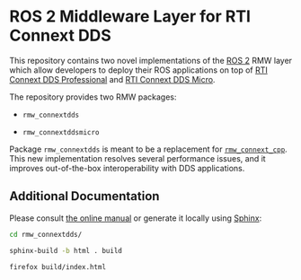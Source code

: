 # ROS 2 Middleware Layer for RTI Connext DDS

This repository contains two novel implementations of the [ROS 2](https://index.ros.org/doc/ros2/)
RMW layer which allow developers to deploy their ROS applications on top of
[RTI Connext DDS Professional](https://www.rti.com/products/connext-dds-professional)
and [RTI Connext DDS Micro](https://www.rti.com/products/connext-dds-micro).

The repository provides two RMW packages:

- `rmw_connextdds`

- `rmw_connextddsmicro`

Package `rmw_connextdds` is meant to be a replacement for [`rmw_connext_cpp`](https://github.com/ros2/rmw_connext).
This new implementation resolves several performance issues, and it improves out-of-the-box
interoperability with DDS applications.

## Additional Documentation

Please consult [the online manual](https://rmw-connextdds.readthedocs.io/en/latest/)
or generate it locally using [Sphinx](https://www.sphinx-doc.org):

```sh
cd rmw_connextdds/

sphinx-build -b html . build

firefox build/index.html
```
